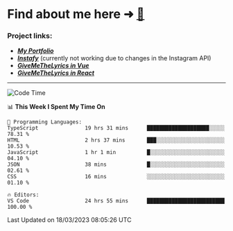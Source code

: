 # Find about me here ➜ [🧑](https://pauabella.dev)

### Project links:
- ***[My Portfolio](https://pauabella.dev)***
- ***[Instafy](https://instafy.me)*** (currently not working due to changes in the Instagram API)
- ***[GiveMeTheLyrics in Vue](https://lyrics.pauabella.dev)***
- ***[GiveMeTheLyrics in React](https://pauabella.dev/GiveMeTheLyrics)***

---
<!--START_SECTION:waka-->
![Code Time](http://img.shields.io/badge/Code%20Time-2%2C005%20hrs%2023%20mins-blue)

📊 **This Week I Spent My Time On** 

```text
💬 Programming Languages: 
TypeScript               19 hrs 31 mins      ████████████████████░░░░░   78.31 % 
HTML                     2 hrs 37 mins       ███░░░░░░░░░░░░░░░░░░░░░░   10.53 % 
JavaScript               1 hr 1 min          █░░░░░░░░░░░░░░░░░░░░░░░░   04.10 % 
JSON                     38 mins             █░░░░░░░░░░░░░░░░░░░░░░░░   02.61 % 
CSS                      16 mins             ░░░░░░░░░░░░░░░░░░░░░░░░░   01.10 % 

🔥 Editors: 
VS Code                  24 hrs 55 mins      █████████████████████████   100.00 % 
```


 Last Updated on 18/03/2023 08:05:26 UTC
<!--END_SECTION:waka-->
